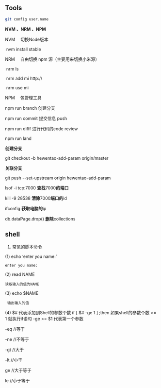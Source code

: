 ## Tools

```sh
git config user.name
```



**NVM 、NRM 、NPM**

NVM 　切换Node版本

​	nvm install stable

NRM 　自由切换 npm 源（主要用来切换小米源）

​	nrm ls

​    nrm add mi http://

​    nrm use mi	

NPM　 包管理工具



npm run branch 创建分支

npm run commit 提交信息 push

npm run difff 进行代码的code review

npm run land 

**创建分支**

git checkout -b hewentao-add-param origin/master

**关联分支**

git push --set-upstream origin hewentao-add-param

lsof -i tcp:7000   **查找**7000**的端口**

kill -9 28538       **清除**7000**端口的**id

ifconfig               **获取电脑的**ip

db.dataPage.drop() **删除**collections







## shell

1. 常见的脚本命令

(1) echo ‘enter you name:’

	enter you name:

(2)  read NAME
	
	读取输入的值为NAME

(3) echo $NAME

     输出输入的值

(4)  $# 代表添加到Shell的参数个数
       if [ $# -ge 1 ] ;then
     如果shell的参数个数 >= 1
    就执行if语句
      -ge  >= 
	$1 代表第一个参数

-eq           //等于

-ne           //不等于

-gt            //大于

-lt            //小于

ge            //大于等于

le            //小于等于